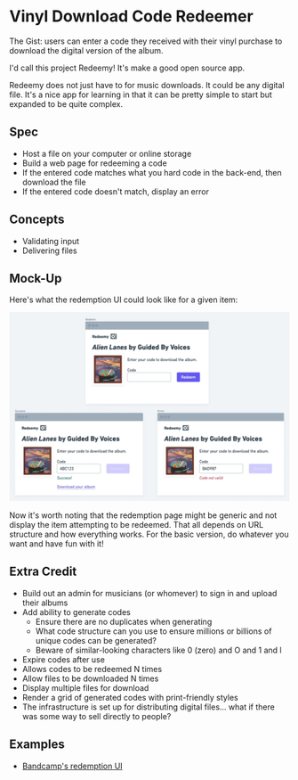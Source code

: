 # Vinyl Download Code Redeemer

The Gist: users can enter a code they received with their vinyl purchase to download the digital version of the album.

I'd call this project Redeemy! It's make a good open source app.

Redeemy does not just have to for music downloads. It could be any digital file. It's a nice app for learning in that it can be pretty simple to start but expanded to be quite complex.

## Spec

- Host a file on your computer or online storage
- Build a web page for redeeming a code
- If the entered code matches what you hard code in the back-end, then download the file
- If the entered code doesn't match, display an error

## Concepts

- Validating input
- Delivering files

## Mock-Up

Here's what the redemption UI could look like for a given item:

![Redeemy vinyl download code redeemer mock-up](./img/redeemy.webp)

Now it's worth noting that the redemption page might be generic and not display the item attempting to be redeemed. That all depends on URL structure and how everything works. For the basic version, do whatever you want and have fun with it!

## Extra Credit

- Build out an admin for musicians (or whomever) to sign in and upload their albums
- Add ability to generate codes
  - Ensure there are no duplicates when generating
  - What code structure can you use to ensure millions or billions of unique codes can be generated?
  - Beware of similar-looking characters like 0 (zero) and O and 1 and l
- Expire codes after use
- Allows codes to be redeemed N times
- Allow files to be downloaded N times
- Display multiple files for download
- Render a grid of generated codes with print-friendly styles
- The infrastructure is set up for distributing digital files... what if there was some way to sell directly to people?

## Examples

- [Bandcamp's redemption UI](https://bandcamp.com/yum)
